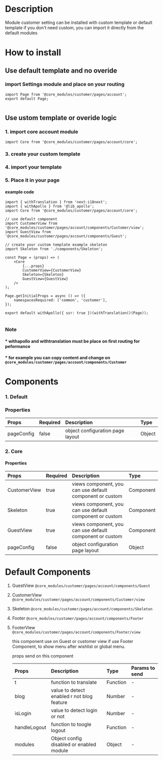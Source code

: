 # Description

Module customer setting can be installed with custom template or default template
if you don't need custom, you can import it directly from the default modules


# How to install
## Use default template and no overide
### import Settings module and place on your routing
````
import Page from '@core_modules/customer/pages/account';
export default Page;


````

## Use ustom template or overide logic
### 1. import core account module

````
import Core from '@core_modules/customer/pages/account/core';
````


### 3. create your custom template
### 4. import your template
### 5. Place it in your page
#### example code
````
import { withTranslation } from 'next-i18next';
import { withApollo } from '@lib_apollo';
import Core from '@core_modules/customer/pages/account/core';

// use default component
import CustomerView from '@core_modules/customer/pages/account/components/Customer/view';
import GuestView from '@core_modules/customer/pages/account/components/Guest';

// create your custom template example skeleton
import Skeleton from './components/Skeleton';

const Page = (props) => (
    <Core
        {...props}
        CustomerView={CustomerView}
        Skeleton={Skeleton}
        GuestView={GuestView}
    />
);

Page.getInitialProps = async () => ({
    namespacesRequired: ['common', 'customer'],
});

export default withApollo({ ssr: true })(withTranslation()(Page));


````

### Note
#### * withapollo and withtranslation must be place on first routing for peformance
#### * for example you can copy content and change on `@core_modules/customer/pages/account/components/Customer`

# Components
### 1. Default
### Properties
| Props       | Required | Description | Type |
| :---        | :---     | :---        |:---  |
| pageConfig  |  false   | object configuration page layout      | Object|


### 2. Core
#### Properties
| Props       | Required | Description | Type |
| :---        | :---     | :---        |:---  |
| CustomerView      |  true    | views component, you can use default component or custom | Component |component or custom | Component |
| Skeleton      |  true    | views component, you can use default component or custom | Component |component or custom | Component |
| GuestView      |  true    | views component, you can use default component or custom | Component |component or custom | Component |
| pageConfig  |  false   | object configuration page layout      | Object|


# Default Components

1. GuestView `@core_modules/customer/pages/account/components/Guest`
2. CustomerView `@core_modules/customer/pages/account/components/Customer/view`
3. Skeleton `@core_modules/customer/pages/account/components/Skeleton`
4. Footer `@core_modules/customer/pages/account/components/Footer`
5. FooterView `@core_modules/customer/pages/account/components/Footer/view`

    this component use on Guest or customer view if use Footer Component, to show menu after wishlist or global menu.

    props send on this component

    | Props       | Description | Type | Params to send |
    | :---        | :---        |:---  | :---  |
    | t     |  function to translate      | Function | - | 
    | blog     |  value to detect enabled r not blog feature      | Number | - | 
    | isLogin     |  value to detect login or not      | Number | - | 
    | handleLogout     |  function to toogle logout      | Function | - | 
    | modules     |  Object config disabled or enabled module      | Object | - | 